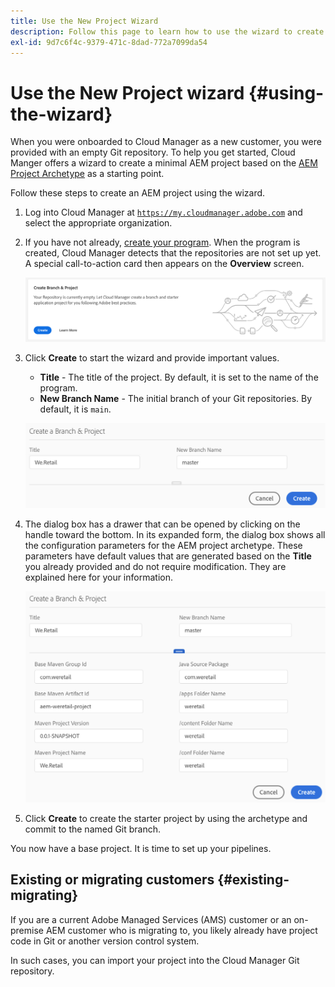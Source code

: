 ```yaml
---
title: Use the New Project Wizard
description: Follow this page to learn how to use the wizard to create an AEM Application Project.
exl-id: 9d7c6f4c-9379-471c-8dad-772a7099da54
---
```


# Use the New Project wizard {#using-the-wizard}

When you were onboarded to Cloud Manager as a new customer, you were provided with an empty Git repository. To help you get started, Cloud Manger offers a wizard to create a minimal AEM project based on the [AEM Project Archetype](https://github.com/adobe/aem-project-archetype) as a starting point.

Follow these steps to create an AEM project using the wizard.

1. Log into Cloud Manager at [`https://my.cloudmanager.adobe.com`](https://my.cloudmanager.adobe.com) and select the appropriate organization.

1. If you have not already, [create your program](program-setup.md). When the program is created, Cloud Manager detects that the repositories are not set up yet. A special call-to-action card then appears on the **Overview** screen.

   ![Create project CTA](/help/assets/image2018-10-3_14-29-44.png)

1. Click **Create** to start the wizard and provide important values.

    * **Title** - The title of the project. By default, it is set to the name of the program.
    * **New Branch Name** - The initial branch of your Git repositories. By default, it is `main`. 

   ![Project values](/help/assets/screen_shot_2018-10-08at55825am.png)

1. The dialog box has a drawer that can be opened by clicking on the handle toward the bottom. In its expanded form, the dialog box shows all the configuration parameters for the AEM project archetype. These parameters have default values that are generated based on the **Title** you already provided and do not require modification. They are explained here for your information.

   ![Detailed archetype parameters](/help/assets/screen_shot_2018-10-08at60032am.png)

1. Click **Create** to create the starter project by using the archetype and commit to the named Git branch. 

You now have a base project. It is time to set up your pipelines.

## Existing or migrating customers {#existing-migrating}

If you are a current Adobe Managed Services (AMS) customer or an on-premise AEM customer who is migrating to, you likely already have project code in Git or another version control system.

In such cases, you can import your project into the Cloud Manager Git repository.

